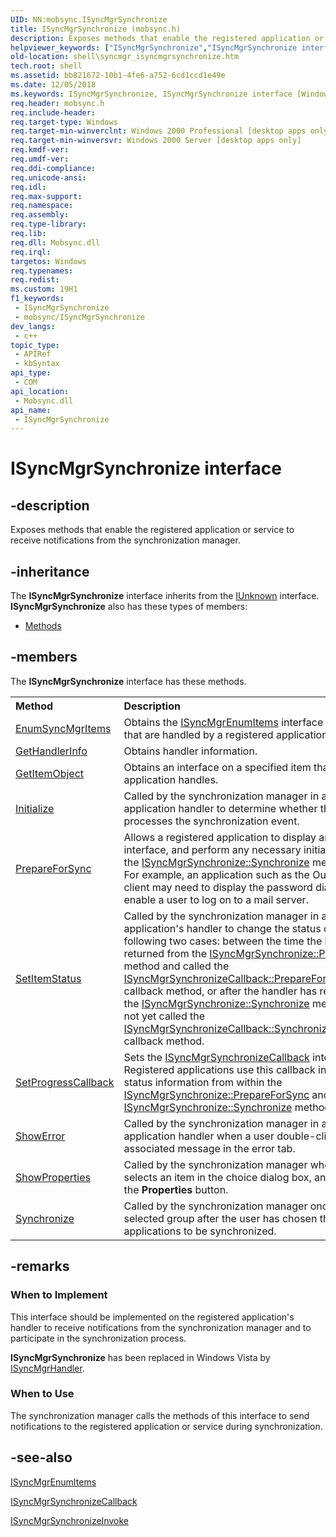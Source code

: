 ```yaml
---
UID: NN:mobsync.ISyncMgrSynchronize
title: ISyncMgrSynchronize (mobsync.h)
description: Exposes methods that enable the registered application or service to receive notifications from the synchronization manager.
helpviewer_keywords: ["ISyncMgrSynchronize","ISyncMgrSynchronize interface [Windows Shell]","ISyncMgrSynchronize interface [Windows Shell]","described","mobsync/ISyncMgrSynchronize","shell.syncmgr_isyncmgrsynchronize","syncmgr.isyncmgrsynchronize"]
old-location: shell\syncmgr_isyncmgrsynchronize.htm
tech.root: shell
ms.assetid: bb821672-10b1-4fe6-a752-6cd1ccd1e49e
ms.date: 12/05/2018
ms.keywords: ISyncMgrSynchronize, ISyncMgrSynchronize interface [Windows Shell], ISyncMgrSynchronize interface [Windows Shell],described, mobsync/ISyncMgrSynchronize, shell.syncmgr_isyncmgrsynchronize, syncmgr.isyncmgrsynchronize
req.header: mobsync.h
req.include-header: 
req.target-type: Windows
req.target-min-winverclnt: Windows 2000 Professional [desktop apps only]
req.target-min-winversvr: Windows 2000 Server [desktop apps only]
req.kmdf-ver: 
req.umdf-ver: 
req.ddi-compliance: 
req.unicode-ansi: 
req.idl: 
req.max-support: 
req.namespace: 
req.assembly: 
req.type-library: 
req.lib: 
req.dll: Mobsync.dll
req.irql: 
targetos: Windows
req.typenames: 
req.redist: 
ms.custom: 19H1
f1_keywords:
 - ISyncMgrSynchronize
 - mobsync/ISyncMgrSynchronize
dev_langs:
 - c++
topic_type:
 - APIRef
 - kbSyntax
api_type:
 - COM
api_location:
 - Mobsync.dll
api_name:
 - ISyncMgrSynchronize
---
```


# ISyncMgrSynchronize interface


## -description

Exposes methods that enable the registered application or service to receive notifications from the synchronization manager.

## -inheritance

The <b xmlns:loc="http://microsoft.com/wdcml/l10n">ISyncMgrSynchronize</b> interface inherits from the <a href="https://docs.microsoft.com/windows/desktop/api/unknwn/nn-unknwn-iunknown">IUnknown</a> interface. <b>ISyncMgrSynchronize</b> also has these types of members:
<ul>
<li><a href="https://docs.microsoft.com/">Methods</a></li>
</ul>

## -members

The <b>ISyncMgrSynchronize</b> interface has these methods.
<table class="members" id="memberListMethods">
<tr>
<th align="left" width="37%">Method</th>
<th align="left" width="63%">Description</th>
</tr>
<tr data="declared;">
<td align="left" width="37%">
<a href="https://docs.microsoft.com/windows/desktop/api/mobsync/nf-mobsync-isyncmgrsynchronize-enumsyncmgritems">EnumSyncMgrItems</a>
</td>
<td align="left" width="63%">
Obtains the 
<a href="https://docs.microsoft.com/windows/desktop/api/mobsync/nn-mobsync-isyncmgrenumitems">ISyncMgrEnumItems</a> interface for the items that are handled by a registered application.

</td>
</tr>
<tr data="declared;">
<td align="left" width="37%">
<a href="https://docs.microsoft.com/windows/desktop/api/mobsync/nf-mobsync-isyncmgrsynchronize-gethandlerinfo">GetHandlerInfo</a>
</td>
<td align="left" width="63%">
Obtains handler information.

</td>
</tr>
<tr data="declared;">
<td align="left" width="37%">
<a href="https://docs.microsoft.com/windows/desktop/api/mobsync/nf-mobsync-isyncmgrsynchronize-getitemobject">GetItemObject</a>
</td>
<td align="left" width="63%">
Obtains an interface on a specified item that a registered application handles.

</td>
</tr>
<tr data="declared;">
<td align="left" width="37%">
<a href="https://docs.microsoft.com/windows/desktop/api/mobsync/nf-mobsync-isyncmgrsynchronize-initialize">Initialize</a>
</td>
<td align="left" width="63%">
Called by the synchronization manager in a registered application handler to determine whether the handler processes the synchronization event.

</td>
</tr>
<tr data="declared;">
<td align="left" width="37%">
<a href="https://docs.microsoft.com/windows/desktop/api/mobsync/nf-mobsync-isyncmgrsynchronize-prepareforsync">PrepareForSync</a>
</td>
<td align="left" width="63%">
Allows a registered application to display any user interface, and perform any necessary initialization before the <a href="https://docs.microsoft.com/windows/desktop/api/mobsync/nf-mobsync-isyncmgrsynchronize-synchronize">ISyncMgrSynchronize::Synchronize</a> method is called. For example, an application such as the Outlook email client may need to display the password dialog box to enable a user to log on to a mail server.

</td>
</tr>
<tr data="declared;">
<td align="left" width="37%">
<a href="https://docs.microsoft.com/windows/desktop/api/mobsync/nf-mobsync-isyncmgrsynchronize-setitemstatus">SetItemStatus</a>
</td>
<td align="left" width="63%">
Called by the synchronization manager in a registered application's handler to change the status of an item in the following two cases: between the time the handler has returned from the <a href="https://docs.microsoft.com/windows/desktop/api/mobsync/nf-mobsync-isyncmgrsynchronize-prepareforsync">ISyncMgrSynchronize::PrepareForSync</a> method and called the 
<a href="https://docs.microsoft.com/windows/desktop/api/mobsync/nf-mobsync-isyncmgrsynchronizecallback-prepareforsynccompleted">ISyncMgrSynchronizeCallback::PrepareForSyncCompleted</a> callback method, or after the handler has returned from the <a href="https://docs.microsoft.com/windows/desktop/api/mobsync/nf-mobsync-isyncmgrsynchronize-synchronize">ISyncMgrSynchronize::Synchronize</a> method but has not yet called the <a href="https://docs.microsoft.com/windows/desktop/api/mobsync/nf-mobsync-isyncmgrsynchronizecallback-synchronizecompleted">ISyncMgrSynchronizeCallback::SynchronizeCompleted</a> callback method.

</td>
</tr>
<tr data="declared;">
<td align="left" width="37%">
<a href="https://docs.microsoft.com/windows/desktop/api/mobsync/nf-mobsync-isyncmgrsynchronize-setprogresscallback">SetProgressCallback</a>
</td>
<td align="left" width="63%">
Sets the <a href="https://docs.microsoft.com/windows/desktop/api/mobsync/nn-mobsync-isyncmgrsynchronizecallback">ISyncMgrSynchronizeCallback</a> interface. Registered applications use this callback interface to give status information from within the <a href="https://docs.microsoft.com/windows/desktop/api/mobsync/nf-mobsync-isyncmgrsynchronize-prepareforsync">ISyncMgrSynchronize::PrepareForSync</a> and <a href="https://docs.microsoft.com/windows/desktop/api/mobsync/nf-mobsync-isyncmgrsynchronize-synchronize">ISyncMgrSynchronize::Synchronize</a> methods.

</td>
</tr>
<tr data="declared;">
<td align="left" width="37%">
<a href="https://docs.microsoft.com/windows/desktop/api/mobsync/nf-mobsync-isyncmgrsynchronize-showerror">ShowError</a>
</td>
<td align="left" width="63%">
Called by the synchronization manager in a registered application handler when a user double-clicks an associated message in the error tab.

</td>
</tr>
<tr data="declared;">
<td align="left" width="37%">
<a href="https://docs.microsoft.com/windows/desktop/api/mobsync/nf-mobsync-isyncmgrsynchronize-showproperties">ShowProperties</a>
</td>
<td align="left" width="63%">
Called by the synchronization manager when a user selects an item in the choice dialog box, and then clicks the <b>Properties</b> button.

</td>
</tr>
<tr data="declared;">
<td align="left" width="37%">
<a href="https://docs.microsoft.com/windows/desktop/api/mobsync/nf-mobsync-isyncmgrsynchronize-synchronize">Synchronize</a>
</td>
<td align="left" width="63%">
Called by the synchronization manager once for each selected group after the user has chosen the registered applications to be synchronized.

</td>
</tr>
</table>

## -remarks

<h3><a id="When_to_Implement"></a><a id="when_to_implement"></a><a id="WHEN_TO_IMPLEMENT"></a>When to Implement</h3>
This interface should be implemented on the registered application's handler to receive notifications from the synchronization manager and to participate in the synchronization process.

<b>ISyncMgrSynchronize</b> has been replaced in Windows Vista by <a href="https://docs.microsoft.com/windows/desktop/api/syncmgr/nn-syncmgr-isyncmgrhandler">ISyncMgrHandler</a>.

<h3><a id="When_to_Use"></a><a id="when_to_use"></a><a id="WHEN_TO_USE"></a>When to Use</h3>
The synchronization manager calls the methods of this interface to send notifications to the registered application or service during synchronization.

## -see-also

<a href="https://docs.microsoft.com/windows/desktop/api/mobsync/nn-mobsync-isyncmgrenumitems">ISyncMgrEnumItems</a>



<a href="https://docs.microsoft.com/windows/desktop/api/mobsync/nn-mobsync-isyncmgrsynchronizecallback">ISyncMgrSynchronizeCallback</a>



<a href="https://docs.microsoft.com/windows/desktop/api/mobsync/nn-mobsync-isyncmgrsynchronizeinvoke">ISyncMgrSynchronizeInvoke</a>

